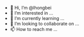 - 👋 Hi, I’m @lhongbei
- 👀 I’m interested in ...
- 🌱 I’m currently learning ...
- 💞️ I’m looking to collaborate on ...
- 📫 How to reach me ...

<!---
lhongbei/lhongbei is a ✨ special ✨ repository because its `README.md` (this file) appears on your GitHub profile.
You can click the Preview link to take a look at your changes.
--->
